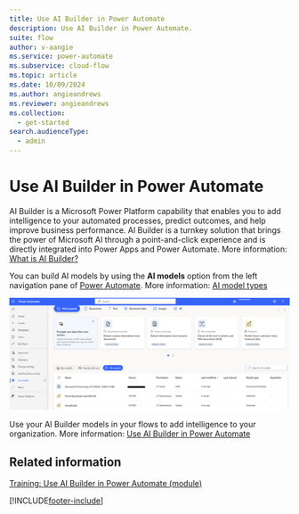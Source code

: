 ```yaml
---
title: Use AI Builder in Power Automate
description: Use AI Builder in Power Automate.
suite: flow
author: v-aangie
ms.service: power-automate
ms.subservice: cloud-flow
ms.topic: article
ms.date: 10/09/2024
ms.author: angieandrews
ms.reviewer: angieandrews
ms.collection:
  - get-started
search.audienceType: 
  - admin
---
```


# Use AI Builder in Power Automate

AI Builder is a Microsoft Power Platform capability that enables you to add intelligence to your automated processes, predict outcomes, and help improve business performance. AI Builder is a turnkey solution that brings the power of Microsoft AI through a point-and-click experience and is directly integrated into Power Apps and Power Automate. More information: [What is AI Builder?](/ai-builder/)

You can build AI models by using the **AI models** option from the left navigation pane of [Power Automate](https://make.powerautomate.com). More information: [AI model types](/ai-builder/model-types)

![Use AI builder in Power Automate.](./media/use-ai-builder/ai_builder.png "AI Builder in Power Automate")


Use your AI Builder models in your flows to add intelligence to your organization. More information: [Use AI Builder in Power Automate](/ai-builder/use-in-flow-overview)

## Related information

[Training: Use AI Builder in Power Automate (module)](/training/modules/ai-builder-power-automate/)

[!INCLUDE[footer-include](includes/footer-banner.md)]
